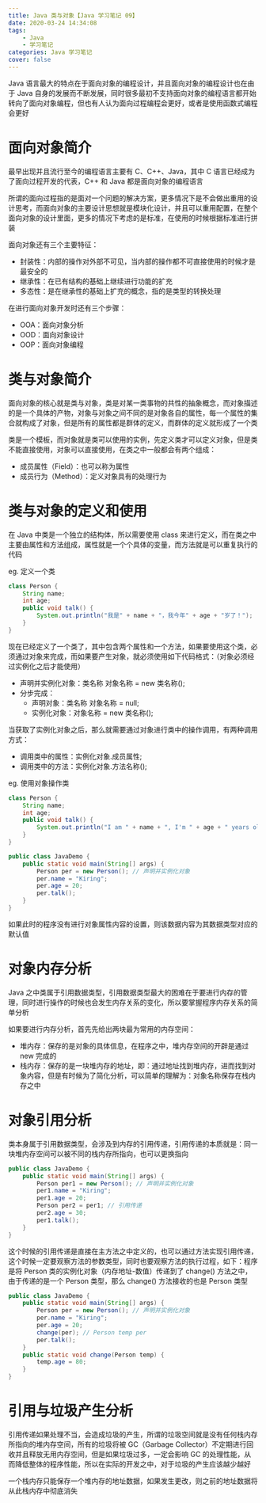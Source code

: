 ```yaml
---
title: Java 类与对象【Java 学习笔记 09】
date: 2020-03-24 14:34:08
tags:
    - Java
    - 学习笔记
categories: Java 学习笔记
cover: false
---
```


Java 语言最大的特点在于面向对象的编程设计，并且面向对象的编程设计也在由于 Java 自身的发展而不断发展，同时很多最初不支持面向对象的编程语言都开始转向了面向对象编程，但也有人认为面向过程编程会更好，或者是使用函数式编程会更好

<!-- more -->

# 面向对象简介

最早出现并且流行至今的编程语言主要有 C、C++、Java，其中 C 语言已经成为了面向过程开发的代表，C++ 和 Java 都是面向对象的编程语言

所谓的面向过程指的是面对一个问题的解决方案，更多情况下是不会做出重用的设计思考，而面向对象的主要设计思想就是模块化设计，并且可以重用配置，在整个面向对象的设计里面，更多的情况下考虑的是标准，在使用的时候根据标准进行拼装

面向对象还有三个主要特征：

- 封装性：内部的操作对外部不可见，当内部的操作都不可直接使用的时候才是最安全的
- 继承性：在已有结构的基础上继续进行功能的扩充
- 多态性：是在继承性的基础上扩充的概念，指的是类型的转换处理

在进行面向对象开发时还有三个步骤：

- OOA：面向对象分析
- OOD：面向对象设计
- OOP：面向对象编程

# 类与对象简介

面向对象的核心就是类与对象，类是对某一类事物的共性的抽象概念，而对象描述的是一个具体的产物，对象与对象之间不同的是对象各自的属性，每一个属性的集合就构成了对象，但是所有的属性都是群体的定义，而群体的定义就形成了一个类

类是一个模板，而对象就是类可以使用的实例，先定义类才可以定义对象，但是类不能直接使用，对象可以直接使用，在类之中一般都会有两个组成：

- 成员属性（Field）：也可以称为属性
- 成员行为（Method）：定义对象具有的处理行为

# 类与对象的定义和使用

在 Java 中类是一个独立的结构体，所以需要使用 class 来进行定义，而在类之中主要由属性和方法组成，属性就是一个个具体的变量，而方法就是可以重复执行的代码

eg. 定义一个类

```java
class Person {
    String name;
    int age;
    public void talk() {
        System.out.println("我是" + name + "，我今年" + age + "岁了！");
    }
}
```

现在已经定义了一个类了，其中包含两个属性和一个方法，如果要使用这个类，必须通过对象来完成，而如果要产生对象，就必须使用如下代码格式：（对象必须经过实例化之后才能使用）

- 声明并实例化对象：类名称 对象名称 = new 类名称();
- 分步完成：
  - 声明对象：类名称 对象名称 = null;
  - 实例化对象：对象名称 = new 类名称();

当获取了实例化对象之后，那么就需要通过对象进行类中的操作调用，有两种调用方式：

- 调用类中的属性：实例化对象.成员属性;
- 调用类中的方法：实例化对象.方法名称();

eg. 使用对象操作类

```java
class Person {
    String name;
    int age;
    public void talk() {
        System.out.println("I am " + name + ", I'm " + age + " years old");
    }
}

public class JavaDemo {
    public static void main(String[] args) {
        Person per = new Person(); // 声明并实例化对象
        per.name = "Kiring";
        per.age = 20;
        per.talk();
    }
}
```

如果此时的程序没有进行对象属性内容的设置，则该数据内容为其数据类型对应的默认值

# 对象内存分析

Java 之中类属于引用数据类型，引用数据类型最大的困难在于要进行内存的管理，同时进行操作的时候也会发生内存关系的变化，所以要掌握程序内存关系的简单分析

如果要进行内存分析，首先先给出两块最为常用的内存空间：

- 堆内存：保存的是对象的具体信息，在程序之中，堆内存空间的开辟是通过 new 完成的
- 栈内存：保存的是一块堆内存的地址，即：通过地址找到堆内存，进而找到对象内容，但是有时候为了简化分析，可以简单的理解为：对象名称保存在栈内存之中

# 对象引用分析

类本身属于引用数据类型，会涉及到内存的引用传递，引用传递的本质就是：同一块堆内存空间可以被不同的栈内存所指向，也可以更换指向

```java
public class JavaDemo {
    public static void main(String[] args) {
        Person per1 = new Person(); // 声明并实例化对象
        per1.name = "Kiring";
        per1.age = 20;
        Person per2 = per1; // 引用传递
        per2.age = 30;
        per1.talk();
    }
}
```

这个时候的引用传递是直接在主方法之中定义的，也可以通过方法实现引用传递，这个时候一定要观察方法的参数类型，同时也要观察方法的执行过程，如下：程序是将 Person 类的实例化对象（内存地址-数值）传递到了 change() 方法之中，由于传递的是一个 Person 类型，那么 change() 方法接收的也是 Person 类型

```java
public class JavaDemo {
    public static void main(String[] args) {
        Person per = new Person(); // 声明并实例化对象
        per.name = "Kiring";
        per.age = 20;
        change(per); // Person temp per
        per.talk();
    }
    public static void change(Person temp) {
        temp.age = 80;
    }
}
```

# 引用与垃圾产生分析

引用传递如果处理不当，会造成垃圾的产生，所谓的垃圾空间就是没有任何栈内存所指向的堆内存空间，所有的垃圾将被 GC（Garbage Collector）不定期进行回收并且释放无用内存空间，但是如果垃圾过多，一定会影响 GC 的处理性能，从而降低整体的程序性能，所以在实际的开发之中，对于垃圾的产生应该越少越好

一个栈内存只能保存一个堆内存的地址数据，如果发生更改，则之前的地址数据将从此栈内存中彻底消失